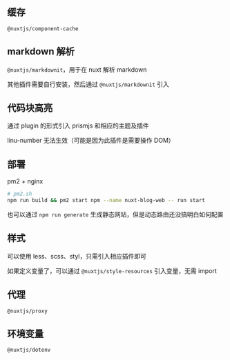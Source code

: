 ## 缓存

`@nuxtjs/component-cache`

## markdown 解析

`@nuxtjs/markdownit`，用于在 nuxt 解析 markdown

其他插件需要自行安装，然后通过 `@nuxtjs/markdownit` 引入

## 代码块高亮

通过 plugin 的形式引入 prismjs 和相应的主题及插件

linu-number 无法生效（可能是因为此插件是需要操作 DOM）

## 部署

pm2 + nginx

```bash
# pm2.sh
npm run build && pm2 start npm --name nuxt-blog-web -- run start
```

也可以通过 `npm run generate` 生成静态网站，但是动态路由还没搞明白如何配置

## 样式

可以使用 less、scss、styl，只需引入相应插件即可

如果定义变量了，可以通过 `@nuxtjs/style-resources` 引入变量，无需 import

## 代理

`@nuxtjs/proxy`

## 环境变量

`@nuxtjs/dotenv`